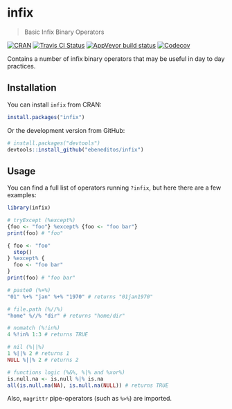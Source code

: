 # infix

> Basic Infix Binary Operators

[![CRAN](http://www.r-pkg.org/badges/version/infix)](https://cran.r-project.org/package=infix)
[![Travis CI Status](https://travis-ci.org/ebeneditos/infix.svg?branch=master)](https://travis-ci.org/ebeneditos/infix)
[![AppVeyor build status](https://ci.appveyor.com/api/projects/status/github/ebeneditos/infix?branch=master&svg=true)](https://ci.appveyor.com/project/ebeneditos/infix)
[![Codecov](https://codecov.io/gh/ebeneditos/infix/branch/master/graphs/badge.svg?branch=master)](https://codecov.io/gh/ebeneditos/infix)

Contains a number of infix binary operators that may be useful in day to day practices.

## Installation

You can install `infix` from CRAN:

``` r
install.packages("infix")
```

Or the development version from GitHub:

``` r
# install.packages("devtools")
devtools::install_github("ebeneditos/infix")
```

## Usage

You can find a full list of operators running `?infix`, but here there are a few examples:

```r
library(infix)

# tryExcept (%except%)
{foo <- "foo"} %except% {foo <- "foo bar"}
print(foo) # "foo"

{ foo <- "foo"
  stop()
} %except% {
  foo <- "foo bar"
}
print(foo) # "foo bar"

# paste0 (%+%)
"01" %+% "jan" %+% "1970" # returns "01jan1970"

# file.path (%//%)
"home" %//% "dir" # returns "home/dir"

# nomatch (%!in%)
4 %!in% 1:3 # returns TRUE

# nil (%||%)
1 %||% 2 # returns 1
NULL %||% 2 # returns 2

# functions logic (%&%, %|% and %xor%)
is.null.na <- is.null %|% is.na
all(is.null.na(NA), is.null.na(NULL)) # returns TRUE
```

Also, `magrittr` pipe-operators (such as `%>%`) are imported.
